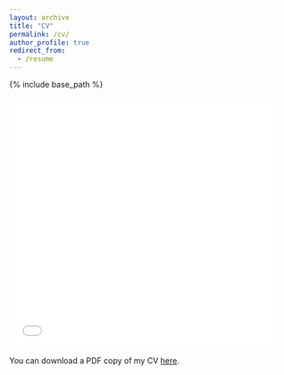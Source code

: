 ```yaml
---
layout: archive
title: "CV"
permalink: /cv/
author_profile: true
redirect_from:
  - /resume
---
```


{% include base_path %}

<iframe src="/files/pdf/CV_Tengda.pdf" width="95%" height="450" frameborder="no" border="0" marginwidth="0" marginheight="0"></iframe>

You can download a PDF copy of my CV [here](/files/pdf/CV_TengdaGong.pdf).
